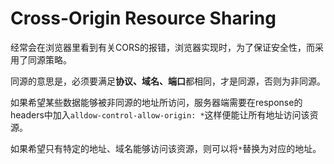 # Cross-Origin Resource Sharing

经常会在浏览器里看到有关CORS的报错，浏览器实现时，为了保证安全性，而采用了同源策略。

同源的意思是，必须要满足**协议、域名、端口**都相同，才是同源，否则为非同源。

如果希望某些数据能够被非同源的地址所访问，服务器端需要在response的headers中加入`alldow-control-allow-origin: *`这样便能让所有地址访问该资源。

如果希望只有特定的地址、域名能够访问该资源，则可以将`*`替换为对应的地址。

[1]: https://developer.mozilla.org/en-US/docs/Web/HTTP/CORS
[2]: http://sabrinaluo.github.io/tech/2016/01/22/understanding-of-CORS/